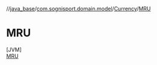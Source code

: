 //[java_base](../../../../index.md)/[com.sognisport.domain.model](../../index.md)/[Currency](../index.md)/[MRU](index.md)

# MRU

[JVM]\
[MRU](index.md)
